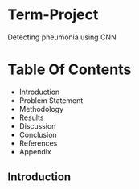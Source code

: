 # Term-Project
Detecting pneumonia using CNN
# Table Of Contents
- Introduction
- Problem Statement
- Methodology
- Results
- Discussion
- Conclusion
- References
- Appendix

## Introduction
